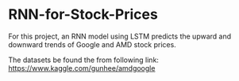 # RNN-for-Stock-Prices

For this project, an RNN model using LSTM predicts the upward and downward trends of Google and AMD stock prices.

The datasets be found the from following link:
https://www.kaggle.com/gunhee/amdgoogle
